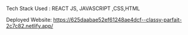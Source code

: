 Tech Stack Used : REACT JS, JAVASCRIPT ,CSS,HTML

Deployed Website: https://625daabae52ef61248ae4dcf--classy-parfait-2c7c82.netlify.app/
